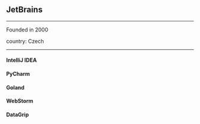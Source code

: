 ## JetBrains

---

Founded in 2000

country: Czech

---

#### IntelliJ IDEA

#### PyCharm

#### Goland

#### WebStorm

#### DataGrip
















